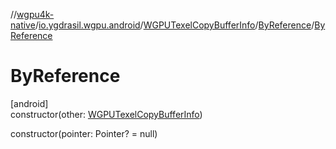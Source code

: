 //[wgpu4k-native](../../../../index.md)/[io.ygdrasil.wgpu.android](../../index.md)/[WGPUTexelCopyBufferInfo](../index.md)/[ByReference](index.md)/[ByReference](-by-reference.md)

# ByReference

[android]\
constructor(other: [WGPUTexelCopyBufferInfo](../index.md))

constructor(pointer: Pointer? = null)
